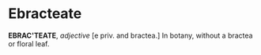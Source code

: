 # Ebracteate

**EBRAC'TEATE**, _adjective_ \[e priv. and bractea.\] In botany, without a bractea or floral leaf.